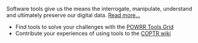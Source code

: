 Software tools give us the means the interrogate, manipulate, understand and ultimately preserve our digital data. [Read more...](tools_main.html)

* Find tools to solve your challenges with the [POWRR Tools Grid](http://www.digipres.org/tools/)
* Contribute your experiences of using tools to the [COPTR wiki](http://coptr.digipres.org/)

